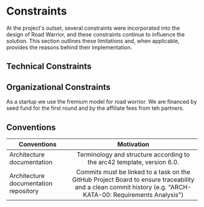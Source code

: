 # Constraints
At the project's outset, several constraints were incorporated into the design of Road Warrior, and these constraints continue to influence the solution. This section outlines these limitations and, when applicable, provides the reasons behind their implementation.

## Technical Constraints


## Organizational Constraints
As a startup we use the fremium model for road worrior. We are financed by seed fund for the first round and by the affiliate fees from teh partners. 
## Conventions
| Conventions                           |                                                                         Motivation                                                                          | 
|---------------------------------------|:-----------------------------------------------------------------------------------------------------------------------------------------------------------:|
| Architecture documentation            |                                           Terminology and structure according to the arc42 template, version 6.0.                                           |
| Architecture documentation repository | Commits must be linked to a task on the GitHub Project Board to ensure traceability and a clean commit history (e.g. "ARCH-KATA-00: Requirements Analysis") |
